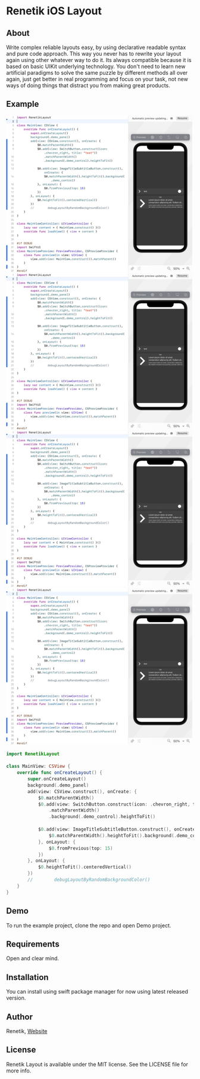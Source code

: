 # Renetik iOS Layout

## About
Write complex reliable layouts easy, 
by using declarative readable syntax and pure code approach. 
This way you never has to rewrite your layout again using other whatever way to do it. 
Its always compatible because it is based on basic UIKit underlying technology. 
You don't need to learn new artificial paradigms to solve the same puzzle 
by different methods all over again, 
just get better in real programming and focus on your task, 
not new ways of doing things that distract you from making great products.

## Example

<p align="left">
    <img src="/Images/ScreenShot1.png" width="500">
    <img src="https://github.com/renetik/renetik-ios-layout/blob/27c2f3fd882be39b9b2c4b48cfed58b3f67db02f/Images/ScreenShot1.png" width="500">
    <img src="https://github.com/renetik/renetik-ios-layout/blob/27c2f3fd882be39b9b2c4b48cfed58b3f67db02f/Images/ScreenShot1.png?raw=true" width="500">
    <img src="https://raw.githubusercontent.com/renetik/renetik-ios-layout/27c2f3fd882be39b9b2c4b48cfed58b3f67db02f/Images/ScreenShot1.png" width="500">
</p>

```swift
import RenetikLayout

class MainView: CSView {
    override func onCreateLayout() {
        super.onCreateLayout()
        background(.demo_panel)
        add(view: CSView.construct(), onCreate: {
            $0.matchParentWidth()
            $0.add(view: SwitchButton.construct(icon: .chevron_right, title: "test"))
                .matchParentWidth()
                .background(.demo_control).heightToFit()
            
            $0.add(view: ImageTitleSubtitleButton.construct(), onCreate: {
                $0.matchParentWidth().heightToFit().background(.demo_control)
            }, onLayout: {
                $0.fromPrevious(top: 15)
            })
        }, onLayout: {
            $0.heightToFit().centeredVertical()
        })
        //        debugLayoutByRandomBackgroundColor()
    }
}
```

## Demo
To run the example project, clone the repo and open Demo project.

## Requirements
Open and clear mind.

## Installation
You can install using swift package manager for now using latest released version.

## Author
Renetik, [Website](https://rene-dohan.github.io)

## License
Renetik Layout is available under the MIT license. See the LICENSE file for more info.
